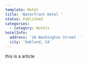 ```yaml
---
template: Hotel
title: 'Waterfront Hotel '
status: Published
categories:
  - category: Hotels
hotelInfo:
  address: '10 Washington Street  '
  city: 'Oakland, CA'
---
```


this is a article
